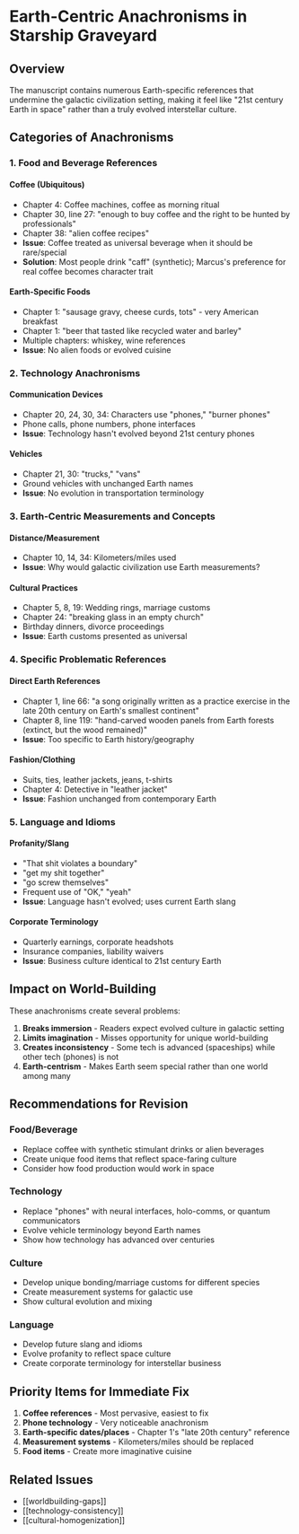 # Earth-Centric Anachronisms in Starship Graveyard

## Overview
The manuscript contains numerous Earth-specific references that undermine the galactic civilization setting, making it feel like "21st century Earth in space" rather than a truly evolved interstellar culture.

## Categories of Anachronisms

### 1. Food and Beverage References

#### Coffee (Ubiquitous)
- Chapter 4: Coffee machines, coffee as morning ritual
- Chapter 30, line 27: "enough to buy coffee and the right to be hunted by professionals"
- Chapter 38: "alien coffee recipes"
- **Issue**: Coffee treated as universal beverage when it should be rare/special
- **Solution**: Most people drink "caff" (synthetic); Marcus's preference for real coffee becomes character trait

#### Earth-Specific Foods
- Chapter 1: "sausage gravy, cheese curds, tots" - very American breakfast
- Chapter 1: "beer that tasted like recycled water and barley"
- Multiple chapters: whiskey, wine references
- **Issue**: No alien foods or evolved cuisine

### 2. Technology Anachronisms

#### Communication Devices
- Chapter 20, 24, 30, 34: Characters use "phones," "burner phones"
- Phone calls, phone numbers, phone interfaces
- **Issue**: Technology hasn't evolved beyond 21st century phones

#### Vehicles
- Chapter 21, 30: "trucks," "vans" 
- Ground vehicles with unchanged Earth names
- **Issue**: No evolution in transportation terminology

### 3. Earth-Centric Measurements and Concepts

#### Distance/Measurement
- Chapter 10, 14, 34: Kilometers/miles used
- **Issue**: Why would galactic civilization use Earth measurements?

#### Cultural Practices
- Chapter 5, 8, 19: Wedding rings, marriage customs
- Chapter 24: "breaking glass in an empty church"
- Birthday dinners, divorce proceedings
- **Issue**: Earth customs presented as universal

### 4. Specific Problematic References

#### Direct Earth References
- Chapter 1, line 66: "a song originally written as a practice exercise in the late 20th century on Earth's smallest continent"
- Chapter 8, line 119: "hand-carved wooden panels from Earth forests (extinct, but the wood remained)"
- **Issue**: Too specific to Earth history/geography

#### Fashion/Clothing
- Suits, ties, leather jackets, jeans, t-shirts
- Chapter 4: Detective in "leather jacket"
- **Issue**: Fashion unchanged from contemporary Earth

### 5. Language and Idioms

#### Profanity/Slang
- "That shit violates a boundary"
- "get my shit together"
- "go screw themselves"
- Frequent use of "OK," "yeah"
- **Issue**: Language hasn't evolved; uses current Earth slang

#### Corporate Terminology
- Quarterly earnings, corporate headshots
- Insurance companies, liability waivers
- **Issue**: Business culture identical to 21st century Earth

## Impact on World-Building

These anachronisms create several problems:
1. **Breaks immersion** - Readers expect evolved culture in galactic setting
2. **Limits imagination** - Misses opportunity for unique world-building
3. **Creates inconsistency** - Some tech is advanced (spaceships) while other tech (phones) is not
4. **Earth-centrism** - Makes Earth seem special rather than one world among many

## Recommendations for Revision

### Food/Beverage
- Replace coffee with synthetic stimulant drinks or alien beverages
- Create unique food items that reflect space-faring culture
- Consider how food production would work in space

### Technology
- Replace "phones" with neural interfaces, holo-comms, or quantum communicators
- Evolve vehicle terminology beyond Earth names
- Show how technology has advanced over centuries

### Culture
- Develop unique bonding/marriage customs for different species
- Create measurement systems for galactic use
- Show cultural evolution and mixing

### Language
- Develop future slang and idioms
- Evolve profanity to reflect space culture
- Create corporate terminology for interstellar business

## Priority Items for Immediate Fix

1. **Coffee references** - Most pervasive, easiest to fix
2. **Phone technology** - Very noticeable anachronism
3. **Earth-specific dates/places** - Chapter 1's "late 20th century" reference
4. **Measurement systems** - Kilometers/miles should be replaced
5. **Food items** - Create more imaginative cuisine

## Related Issues
- [[worldbuilding-gaps]]
- [[technology-consistency]]
- [[cultural-homogenization]]